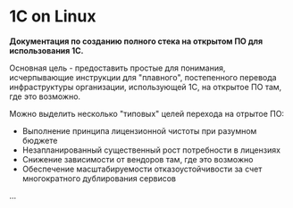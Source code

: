 # 1C on Linux
**Документация по созданию полного стека на открытом ПО для использования 1С.**

Основная цель - предоставить простые для понимания, исчерпывающие инструкции для "плавного", постепенного перевода инфраструктуры организации, использующей 1С, на открытое ПО там, где это возможно.

Можно выделить несколько "типовых" целей перехода на отрытое ПО:
- Выполнение принципа лицензионной чистоты при разумном бюджете
- Незапланированный существенный рост потребности в лицензиях
- Снижение зависимости от вендоров там, где это возможно
- Обеспечение масштабируемости отказоустойчивости за счет многократного дублирования сервисов

...
